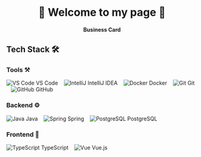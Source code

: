 <div align="center">

# 🏮 Welcome to my page 🏮  
#### Business Card  

</div>

## Tech Stack 🛠️

### Tools ⚒️
<p align="left">
  <img src="https://icongr.am/simple/visualstudiocode.svg?size=20&color=007ACC" alt="VS Code"> VS Code &nbsp;&nbsp;
  <img src="https://icongr.am/simple/intellijidea.svg?size=20&color=000000" alt="IntelliJ"> IntelliJ IDEA &nbsp;&nbsp;
  <img src="https://icongr.am/simple/docker.svg?size=20&color=2496ED" alt="Docker"> Docker &nbsp;&nbsp;
  <img src="https://icongr.am/simple/git.svg?size=20&color=F05032" alt="Git"> Git &nbsp;&nbsp;
  <img src="https://icongr.am/simple/github.svg?size=20&color=181717" alt="GitHub"> GitHub
</p>

### Backend ⚙️
<p align="left">
  <img src="https://icongr.am/simple/java.svg?size=20&color=007396" alt="Java"> Java &nbsp;&nbsp;
  <img src="https://icongr.am/simple/spring.svg?size=20&color=6DB33F" alt="Spring"> Spring &nbsp;&nbsp;
  <img src="https://icongr.am/simple/postgresql.svg?size=20&color=4169E1" alt="PostgreSQL"> PostgreSQL
</p>

### Frontend 🎨
<p align="left">
  <img src="https://icongr.am/simple/typescript.svg?size=20&color=3178C6" alt="TypeScript"> TypeScript &nbsp;&nbsp;
  <img src="https://icongr.am/simple/vuedotjs.svg?size=20&color=4FC08D" alt="Vue"> Vue.js
</p>